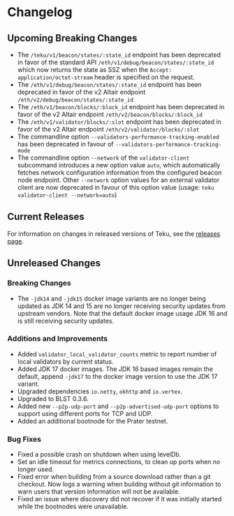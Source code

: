 # Changelog

## Upcoming Breaking Changes
- The `/teku/v1/beacon/states/:state_id` endpoint has been deprecated in favor of the standard API `/eth/v1/debug/beacon/states/:state_id` which now returns the state as SSZ when the `Accept: application/octet-stream` header is specified on the request.
- The `/eth/v1/debug/beacon/states/:state_id` endpoint has been deprecated in favor of the v2 Altair endpoint `/eth/v2/debug/beacon/states/:state_id`
- The `/eth/v1/beacon/blocks/:block_id` endpoint has been deprecated in favor of the v2 Altair endpoint `/eth/v2/beacon/blocks/:block_id`
- The `/eth/v1/validator/blocks/:slot` endpoint has been deprecated in favor of the v2 Altair endpoint `/eth/v2/validator/blocks/:slot`
- The commandline option `--validators-performance-tracking-enabled` has been deprecated in favour of `--validators-performance-tracking-mode`
- The commandline option `--network` of the `validator-client` subcommand introduces a new option value `auto`, which automatically 
fetches network configuration information from the configured beacon node endpoint. Other `--network` option values for an external validator client 
 are now deprecated in favour of this option value (usage: `teku validator-client --network=auto`)
 
## Current Releases
For information on changes in released versions of Teku, see the [releases page](https://github.com/ConsenSys/teku/releases).

## Unreleased Changes

### Breaking Changes
- The `-jdk14` and `-jdk15` docker image variants are no longer being updated as JDK 14 and 15 are no longer receiving security updates from upstream vendors.
  Note that the default docker image usage JDK 16 and is still receiving security updates.

### Additions and Improvements
- Added `validator_local_validator_counts` metric to report number of local validators by current status.
- Added JDK 17 docker images. The JDK 16 based images remain the default, append `-jdk17` to the docker image version to use the JDK 17 variant. 
- Upgraded dependencies `io.netty`, `okhttp` and `io.vertex`.
- Upgraded to BLST 0.3.6.
- Added new `--p2p-udp-port` and `--p2p-advertised-udp-port` options to support using different ports for TCP and UDP.
- Added an additional bootnode for the Prater testnet.


### Bug Fixes
 - Fixed a possible crash on shutdown when using levelDb.
 - Set an idle timeout for metrics connections, to clean up ports when no longer used.
 - Fixed error when building from a source download rather than a git checkout.
   Now logs a warning when building without git information to warn users that version information will not be available.
 - Fixed an issue where discovery did not recover if it was initially started while the bootnodes were unavailable.
